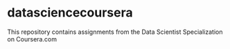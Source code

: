 datasciencecoursera
===================

This repository contains assignments from the Data Scientist Specialization on Coursera.com
